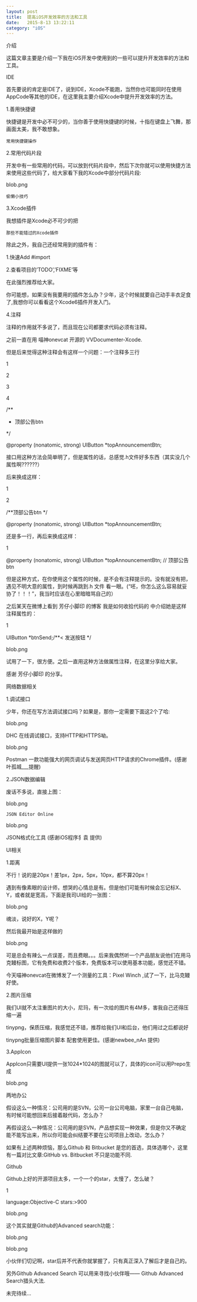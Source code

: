 ```yaml
---
layout: post
title:  提高iOS开发效率的方法和工具 
date:   2015-8-13 13:22:11
category: "iOS"
---
```




 介绍

这篇文章主要是介绍一下我在iOS开发中使用到的一些可以提升开发效率的方法和工具。

IDE

首先要说的肯定是IDE了，说到IDE，Xcode不能跑，当然你也可能同时在使用AppCode等其他的IDE，在这里我主要介绍Xcode中提升开发效率的方法。

1.善用快捷键

快捷键是开发中必不可少的，当你善于使用快捷键的时候，十指在键盘上飞舞，那画面太美，我不敢想象。

    常用快捷键操作

2.常用代码片段

开发中有一些常用的代码，可以放到代码片段中，然后下次你就可以使用快捷方法来使用这些代码了，给大家看下我的Xcode中部分代码片段:

blob.png

    偷懒小技巧

3.Xcode插件

我想插件是Xcode必不可少的把

    那些不能错过的Xcode插件

除此之外，我自己还经常用到的插件有：

1.快速Add #import

2.查看项目的’TODO’,’FIXME’等

在此强烈推荐给大家。

你可能想，如果没有我要用的插件怎么办？少年，这个时候就要自己动手丰衣足食了,我想你可以看看这个Xcode6插件开发入门。

4.注释

注释的作用就不多说了，而且现在公司都要求代码必须有注释。

之前一直在用 喵神onevcat 开源的 VVDocumenter-Xcode.

但是后来觉得这种注释会有这样一个问题：一个注释多三行

1

2

3

4
	

/**

 *  顶部公告btn

 */

@property (nonatomic, strong) UIButton *topAnnouncementBtn;

接口用这种方法会简单明了，但是属性的话，总感觉.h文件好多东西（其实没几个属性啊??????）

后来换成这样：

1

2
	

/**顶部公告btn */

@property (nonatomic, strong) UIButton *topAnnouncementBtn;

还是多一行，再后来换成这样：

1
	

@property (nonatomic, strong) UIButton *topAnnouncementBtn; // 顶部公告btn

但是这种方式，在你使用这个属性的时候，是不会有注释提示的。没有就没有把，遇见不明大意的属性，到时候再跳到.h 文件 看一眼。(“呸，你怎么这么容易就妥协了！！！”，我当时应该在心里暗暗骂自己的）

之后某天在微博上看到 芳仔小脚印 的博客 我是如何收拾代码的 中介绍她是这样注释属性的：

1
	

UIButton *btnSend;/**< 发送按钮 */

blob.png

试用了一下，很方便。之后一直用这种方法做属性注释，在这里分享给大家。

感谢 芳仔小脚印 的分享。

网络数据相关

1.调试接口

少年，你还在写方法调试接口吗？如果是，那你一定需要下面这2个了哈:

blob.png

DHC 在线调试接口，支持HTTP和HTTPS呦。

blob.png

Postman 一款功能强大的网页调试与发送网页HTTP请求的Chrome插件。(感谢叶孤城___提醒)

2.JSON数据编辑

废话不多说，直接上图：

blob.png

    JSON Editor Online

blob.png

JSON格式化工具 (感谢iOS程序犭袁 提供)

UI相关

1.距离

不行！说的是20px！差1px，2px，5px，10px，都不算20px！

遇到有像素眼的设计师，想哭的心情总是有。但是他们可能有时候会忘记标X、Y，或者就是宽高，下面是我司UI给的一张图：

blob.png

魂淡，说好的X，Y呢？

然后我最开始是这样做的

blob.png

可是总会有辣么一点误差，而且费眼。。。后来我偶然听一个产品朋友说他们在用马克鳗标图，它有免费和收费2个版本，免费版本可以使用基本功能，感觉还不错。

今天喵神onevcat在微博发了一个测量的工具：Pixel Winch ,试了一下，比马克鳗好使。

2.图片压缩

我们UI就不太注重图片的大小，尼玛，有一次给的图片有4M多，害我自己还得压缩一遍

tinypng，保质压缩，我感觉还不错，推荐给我们UI和后台，他们用过之后都说好

tinypng批量压缩图片脚本 配套使用更佳。(感谢newbee_nAn 提供)

3.AppIcon

AppIcon只需要UI提供一张1024*1024的图就可以了，具体的icon可以用Prepo生成

blob.png

两地办公

假设这么一种情况：公司用的是SVN，公司一台公司电脑，家里一台自己电脑，有时候可能想回来后接着敲代码，怎么办？

再假设这么一种情况：公司用的是SVN，产品想实现一种效果，但是你又不确定能不能写出来，所以你可能会纠结要不要在公司项目上改动，怎么办？

如果有上述两种烦恼，那么Github 和 Bitbucket 是您的首选，具体选哪个，这里有一篇对比文章:GitHub vs. Bitbucket 不只是功能不同.

Github

Github上好的开源项目太多，一个一个的star，太慢了，怎么破？

1
	

language:Objective-C stars:>900

blob.png

这个其实就是Github的Advanced search功能：

blob.png

blob.png

小伙伴们切记啊，star后并不代表你就掌握了，只有真正深入了解后才是自己的。

另外Github Advanced Search 可以用来寻找小伙伴哦—— Github Advanced Search猎头大法.

未完待续…
